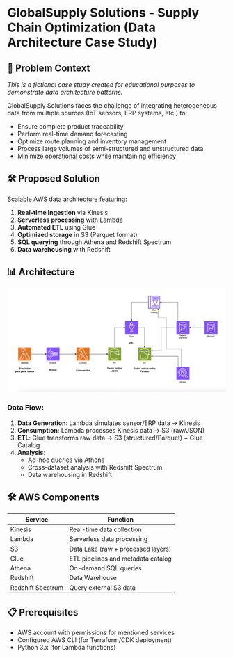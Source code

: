 # GlobalSupply Solutions - Supply Chain Optimization (Data Architecture Case Study)

## 📌 Problem Context

*This is a fictional case study created for educational purposes to demonstrate data architecture patterns.*

GlobalSupply Solutions faces the challenge of integrating heterogeneous data from multiple sources (IoT sensors, ERP systems, etc.) to:
- Ensure complete product traceability
- Perform real-time demand forecasting
- Optimize route planning and inventory management
- Process large volumes of semi-structured and unstructured data
- Minimize operational costs while maintaining efficiency

## 🛠️ Proposed Solution

Scalable AWS data architecture featuring:
1. **Real-time ingestion** via Kinesis
2. **Serverless processing** with Lambda
3. **Automated ETL** using Glue
4. **Optimized storage** in S3 (Parquet format)
5. **SQL querying** through Athena and Redshift Spectrum
6. **Data warehousing** with Redshift

## 📊 Architecture

![Architecture Diagram](diagrama-arquitetura.png)

### Data Flow:
1. **Data Generation**: Lambda simulates sensor/ERP data → Kinesis
2. **Consumption**: Lambda processes Kinesis data → S3 (raw/JSON)
3. **ETL**: Glue transforms raw data → S3 (structured/Parquet) + Glue Catalog
4. **Analysis**:
   - Ad-hoc queries via Athena
   - Cross-dataset analysis with Redshift Spectrum
   - Data warehousing in Redshift

## 🛠️ AWS Components

| Service          | Function                                |
|------------------|-----------------------------------------|
| Kinesis          | Real-time data collection               |
| Lambda           | Serverless data processing              |
| S3               | Data Lake (raw + processed layers)      |
| Glue             | ETL pipelines and metadata catalog      |
| Athena           | On-demand SQL queries                   |
| Redshift         | Data Warehouse                          |
| Redshift Spectrum| Query external S3 data                  |

## 📋 Prerequisites

- AWS account with permissions for mentioned services
- Configured AWS CLI (for Terraform/CDK deployment)
- Python 3.x (for Lambda functions)